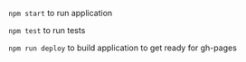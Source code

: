 `npm start` to run application

`npm test` to run tests

`npm run deploy` to build application to get ready for gh-pages